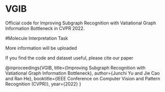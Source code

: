 # VGIB
Official code for Improving Subgraph Recognition with Vatiational Graph Information Bottleneck in CVPR 2022.

#Molecule Interpretation Task

More information will be uploaded

If you find the code and dataset useful, please cite our paper

@inproceedings{VGIB,
title={Improving Subgraph Recognition with Vatiational Graph Information Bottleneck},
author={Junchi Yu and Jie Cao and Ran He},
booktitle={IEEE Conference on Computer Vision and Pattern Recognition (CVPR)},
year={2022}
}
